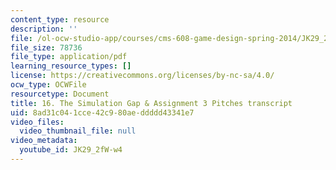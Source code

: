 ```yaml
---
content_type: resource
description: ''
file: /ol-ocw-studio-app/courses/cms-608-game-design-spring-2014/JK29_2fW-w4_transcript.pdf
file_size: 78736
file_type: application/pdf
learning_resource_types: []
license: https://creativecommons.org/licenses/by-nc-sa/4.0/
ocw_type: OCWFile
resourcetype: Document
title: 16. The Simulation Gap & Assignment 3 Pitches transcript
uid: 8ad31c04-1cce-42c9-80ae-ddddd43341e7
video_files:
  video_thumbnail_file: null
video_metadata:
  youtube_id: JK29_2fW-w4
---
```

